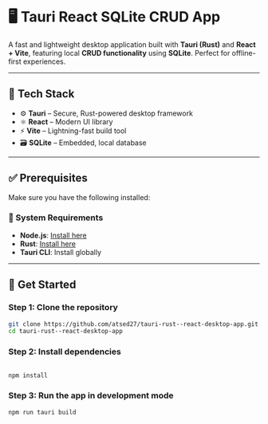 # 🖥️ Tauri React SQLite CRUD App

A fast and lightweight desktop application built with **Tauri (Rust)** and **React + Vite**, featuring local **CRUD functionality** using **SQLite**. Perfect for offline-first experiences.

---

## 🔧 Tech Stack

- ⚙️ **Tauri** – Secure, Rust-powered desktop framework
- ⚛️ **React** – Modern UI library
- ⚡ **Vite** – Lightning-fast build tool
- 🗃️ **SQLite** – Embedded, local database

---

## ✅ Prerequisites

Make sure you have the following installed:

### 🧱 System Requirements

- **Node.js**: [Install here](https://nodejs.org/)
- **Rust**: [Install here](https://www.rust-lang.org/tools/install)
- **Tauri CLI**: Install globally

---

## 🚀 Get Started

### Step 1: Clone the repository

```bash
git clone https://github.com/atsed27/tauri-rust--react-desktop-app.git
cd tauri-rust--react-desktop-app

```

### Step 2: Install dependencies

```bash

npm install
```

### Step 3: Run the app in development mode

```bash
npm run tauri build
```
